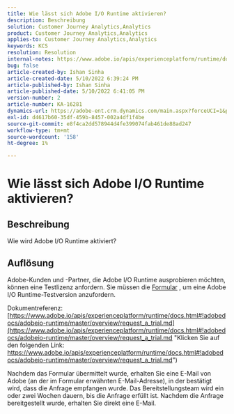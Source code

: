 ```yaml
---
title: Wie lässt sich Adobe I/O Runtime aktivieren?
description: Beschreibung
solution: Customer Journey Analytics,Analytics
product: Customer Journey Analytics,Analytics
applies-to: Customer Journey Analytics,Analytics
keywords: KCS
resolution: Resolution
internal-notes: https://www.adobe.io/apis/experienceplatform/runtime/docs.html#!adobedocs/adobeio-runtime/master/README.md
bug: false
article-created-by: Ishan Sinha
article-created-date: 5/10/2022 6:39:24 PM
article-published-by: Ishan Sinha
article-published-date: 5/10/2022 6:41:05 PM
version-number: 2
article-number: KA-16281
dynamics-url: https://adobe-ent.crm.dynamics.com/main.aspx?forceUCI=1&pagetype=entityrecord&etn=knowledgearticle&id=1ee66c7f-90d0-ec11-a7b5-0022480a8753
exl-id: d4617b60-35df-459b-8457-002a4df1f4be
source-git-commit: e8f4ca2dd578944d4fe399074fab461de88ad247
workflow-type: tm+mt
source-wordcount: '158'
ht-degree: 1%

---
```


# Wie lässt sich Adobe I/O Runtime aktivieren?

## Beschreibung


Wie wird Adobe I/O Runtime aktiviert?


## Auflösung


Adobe-Kunden und -Partner, die Adobe I/O Runtime ausprobieren möchten, können eine Testlizenz anfordern. Sie müssen die [Formular](https://adobeio.typeform.com/to/RWhT8Y) , um eine Adobe I/O Runtime-Testversion anzufordern.

Dokumentreferenz:
[https://www.adobe.io/apis/experienceplatform/runtime/docs.html#!adobedocs/adobeio-runtime/master/overview/request_a_trial.md](https://www.adobe.io/apis/experienceplatform/runtime/docs.html#!adobedocs/adobeio-runtime/master/overview/request_a_trial.md "Klicken Sie auf den folgenden Link: https://www.adobe.io/apis/experienceplatform/runtime/docs.html#!adobedocs/adobeio-runtime/master/overview/request_a_trial.md")

Nachdem das Formular übermittelt wurde, erhalten Sie eine E-Mail von Adobe (an der im Formular erwähnten E-Mail-Adresse), in der bestätigt wird, dass die Anfrage empfangen wurde. Das Bereitstellungsteam wird ein oder zwei Wochen dauern, bis die Anfrage erfüllt ist. Nachdem die Anfrage bereitgestellt wurde, erhalten Sie direkt eine E-Mail.

